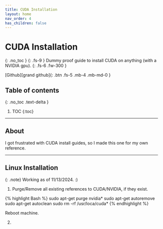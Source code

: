 ```yaml
---
title: CUDA Installation
layout: home
nav_order: 4
has_children: false
---
```


# CUDA Installation
{: .no_toc }
{: .fs-9 }
Dummy proof guide to install CUDA on anything (with a NVIDIA gpu).
{: .fs-6 .fw-300 }

[Github][grand github]{: .btn .fs-5 .mb-4 .mb-md-0 }

## Table of contents
{: .no_toc .text-delta }
1. TOC
{:toc}

---

## About

I got frustrated with CUDA install guides, so I made this one for my own reference.

---

## Linux Installation

{: .note}
Working as of 11/13/2024. :)

1. Purge/Remove all existing references to CUDA/NVIDIA, if they exist.

{% highlight Bash %}
sudo apt-get purge nvidia*
sudo apt-get autoremove
sudo apt-get autoclean
sudo rm -rf /usr/loca/cuda*
{% endhighlight %}

Reboot machine.

2. 